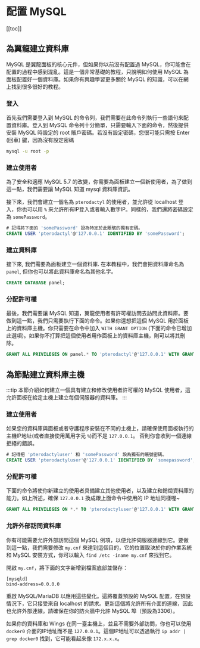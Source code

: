 # 配置 MySQL
[[toc]]


## 為翼龍建立資料庫
MySQL 是翼龍面板的核心元件，但如果你以前沒有配置過 MySQL，你可能會在配置的過程中感到混亂。這是一個非常基礎的教程，只說明如何使用 MySQL 為面板配置好一個資料庫。如果你有興趣學習更多關於 MySQL 的知識，可以在網上找到很多很好的教程。

### 登入
首先我們需要登入到 MySQL 的命令列，我們需要在此命令列執行一些語句來配置資料庫。登入到 MySQL 命令列十分簡單，只需要輸入下面的命令，然後提供安裝 MySQL 時設定的 root 賬戶密碼。若沒有設定密碼，您很可能只需按 Enter (回車) 鍵，因為沒有設定密碼

``` bash
mysql -u root -p
```

### 建立使用者
為了安全和適應 MySQL 5.7 的改變，你需要為面板建立一個新使用者，為了做到這一點，我們需要讓 MySQL 知道 mysql 資料庫資訊。

接下來，我們會建立一個名為 `pterodactyl` 的使用者，並允許從 localhost 登入，你也可以用 `%` 來允許所有IP登入或者輸入數字IP。同樣的，我們還將密碼設定為 `somePassword`。

``` sql
# 記得將下面的 'somePassword' 設為特定於此賬號的獨有密碼。
CREATE USER 'pterodactyl'@'127.0.0.1' IDENTIFIED BY 'somePassword';
```

### 建立資料庫
接下來, 我們需要為面板建立一個資料庫. 在本教程中，我們會把資料庫命名為 `panel`, 但你也可以將此資料庫命名為其他名字。

``` sql
CREATE DATABASE panel;
```

### 分配許可權
最後，我們需要讓 MySQL 知道，翼龍使用者有許可權訪問去訪問此資料庫。要做到這一點，我們只需要執行下面的命令。如果你還想把這個 MySQL 用於面板上的資料庫主機。你只需要在命令中加入 `WITH GRANT OPTION` (下面的命令已增加此選項)。如果你不打算把這個使用者用作面板上的資料庫主機，則可以將其刪除。

``` sql
GRANT ALL PRIVILEGES ON panel.* TO 'pterodactyl'@'127.0.0.1' WITH GRANT OPTION;
```

## 為節點建立資料庫主機
:::tip
本節介紹如何建立一個具有建立和修改使用者許可權的 MySQL 使用者，這允許面板在給定主機上建立每個伺服器的資料庫。
:::

### 建立使用者
如果您的資料庫與面板或者守護程序安裝在不同的主機上，請確保使用面板執行的主機IP地址(或者直接使用萬用字元 `%`)而不是 `127.0.0.1`。 否則你會收到一個連線拒絕的錯誤。

```sql
# 記得把 'pterodactyluser' 和 'somePassword' 設為獨有的賬號密碼。
CREATE USER 'pterodactyluser'@'127.0.0.1' IDENTIFIED BY 'somepassword';
```

### 分配許可權
下面的命令將使你新建立的使用者具備建立其他使用者，以及建立和銷燬資料庫的能力。如上所述，確保 `127.0.0.1` 換成跟上面命令中使用的 IP 地址同樣喔~

```sql
GRANT ALL PRIVILEGES ON *.* TO 'pterodactyluser'@'127.0.0.1' WITH GRANT OPTION;
```

### 允許外部訪問資料庫
你有可能需要允許外部訪問這個 MySQL 例項，以便允許伺服器連線到它。要做到這一點，我們需要修改 `my.cnf` 來達到這個目的，它的位置取決於你的作業系統和 MySQL 安裝方式，你可以輸入 `find /etc -iname my.cnf` 來找到它。

開啟 `my.cnf`，將下面的文字新增到檔案底部並儲存：
```
[mysqld]
bind-address=0.0.0.0
```
重啟 MySQL/MariaDB 以應用這些變化。這將覆蓋預設的 MySQL 配置，在預設情況下，它只接受來自 localhost 的請求。更新這個將允許所有介面的連線，因此也允許外部連線。請確保在你的防火牆中允許 MySQL 埠（預設為3306）。

如果你的資料庫和 Wings 在同一臺主機上，並且不需要外部訪問，你也可以使用 `docker0` 介面的IP地址而不是 `127.0.0.1`。這個IP地址可以透過執行 `ip addr | grep docker0` 找到，它可能看起來像 `172.x.x.x`。
